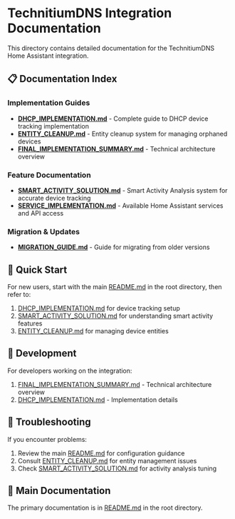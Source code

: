 # TechnitiumDNS Integration Documentation

This directory contains detailed documentation for the TechnitiumDNS Home Assistant integration.

## 📋 Documentation Index

### Implementation Guides
- **[DHCP_IMPLEMENTATION.md](DHCP_IMPLEMENTATION.md)** - Complete guide to DHCP device tracking implementation
- **[ENTITY_CLEANUP.md](ENTITY_CLEANUP.md)** - Entity cleanup system for managing orphaned devices
- **[FINAL_IMPLEMENTATION_SUMMARY.md](FINAL_IMPLEMENTATION_SUMMARY.md)** - Technical architecture overview

### Feature Documentation
- **[SMART_ACTIVITY_SOLUTION.md](SMART_ACTIVITY_SOLUTION.md)** - Smart Activity Analysis system for accurate device tracking
- **[SERVICE_IMPLEMENTATION.md](SERVICE_IMPLEMENTATION.md)** - Available Home Assistant services and API access

### Migration & Updates
- **[MIGRATION_GUIDE.md](MIGRATION_GUIDE.md)** - Guide for migrating from older versions

## 🚀 Quick Start

For new users, start with the main [README.md](../README.md) in the root directory, then refer to:

1. [DHCP_IMPLEMENTATION.md](DHCP_IMPLEMENTATION.md) for device tracking setup
2. [SMART_ACTIVITY_SOLUTION.md](SMART_ACTIVITY_SOLUTION.md) for understanding smart activity features
3. [ENTITY_CLEANUP.md](ENTITY_CLEANUP.md) for managing device entities

## 🔧 Development

For developers working on the integration:

1. [FINAL_IMPLEMENTATION_SUMMARY.md](FINAL_IMPLEMENTATION_SUMMARY.md) - Technical architecture overview
2. [DHCP_IMPLEMENTATION.md](DHCP_IMPLEMENTATION.md) - Implementation details

## 🐛 Troubleshooting

If you encounter problems:

1. Review the main [README.md](../README.md) for configuration guidance
2. Consult [ENTITY_CLEANUP.md](ENTITY_CLEANUP.md) for entity management issues
3. Check [SMART_ACTIVITY_SOLUTION.md](SMART_ACTIVITY_SOLUTION.md) for activity analysis tuning

## 📖 Main Documentation

The primary documentation is in [README.md](../README.md) in the root directory.
